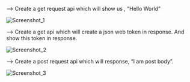 --> Create a get request api which will show us , “Hello World”

![Screenshot_1](https://github.com/user-attachments/assets/a256d428-60b4-458a-b228-6691bc9650a6)


--> Create a get api which will create a json web token in response. And show this token in response.

![Screenshot_2](https://github.com/user-attachments/assets/fc1beeab-dd87-45c6-86df-f71b70e5cd1d)


--> Create a post request api which will response, “I am post body”.

![Screenshot_3](https://github.com/user-attachments/assets/225a47ee-ef3c-4b21-8062-7f14815c3c5d)
